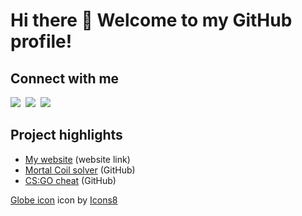 # Hi there 👋 Welcome to my GitHub profile!

<!--
**ClumpyJonathan/ClumpyJonathan** is a ✨ _special_ ✨ repository because its `README.md` (this file) appears on your GitHub profile.

Here are some ideas to get you started:

- 🔭 I’m currently working on ...
- 🌱 I’m currently learning ...
- 👯 I’m looking to collaborate on ...
- 🤔 I’m looking for help with ...
- 💬 Ask me about ...
- 📫 How to reach me: ...
- 😄 Pronouns: ...
- ⚡ Fun fact: ...
-->

## Connect with me
[<img src="https://raw.githubusercontent.com/szge/szge/master/images/icons8-github-48.png" />](https://github.com/szge)&nbsp;
[<img src="https://raw.githubusercontent.com/szge/szge/master/images/icons8-globe-48.png" />](https://szge.github.io/)&nbsp;
[<img src="https://raw.githubusercontent.com/szge/szge/master/images/icons8-linkedin-48.png" />](https://www.linkedin.com/in/jonathan-chiang-4323091ab/)

## Project highlights
- [My website](https://szge.github.io/) (website link)
- [Mortal Coil solver](https://github.com/szge/CoilSolver) (GitHub)
- [CS:GO cheat](https://github.com/szge/WhateverYouWant) (GitHub)

<a target="_blank" href="https://icons8.com/icons/set/globe">Globe icon</a> icon by <a target="_blank" href="https://icons8.com">Icons8</a>
